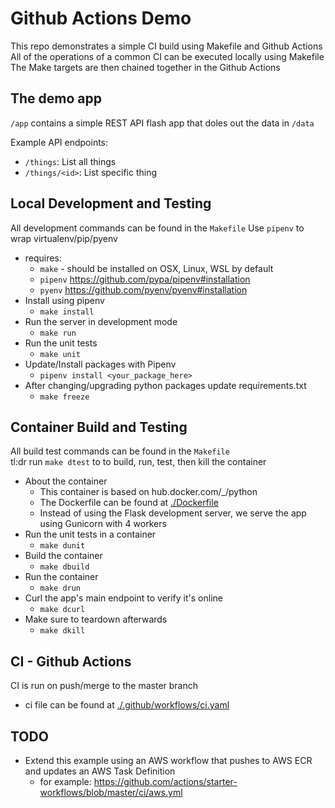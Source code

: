 Github Actions Demo
===================
This repo demonstrates a simple CI build using Makefile and Github Actions  
All of the operations of a common CI can be executed locally using Makefile  
The Make targets are then chained together in the Github Actions  



The demo app
------------
`/app` contains a simple REST API flash app that doles out the data in `/data`

Example API endpoints:
- `/things`: List all things
- `/things/<id>`: List specific thing



Local Development and Testing
-----------------------------
All development commands can be found in the `Makefile`
Use `pipenv` to wrap virtualenv/pip/pyenv

- requires: 
    - `make` - should be installed on OSX, Linux, WSL by default
    - `pipenv` https://github.com/pypa/pipenv#installation
    - `pyenv` https://github.com/pyenv/pyenv#installation
- Install using pipenv
    - `make install`
- Run the server in development mode
    - `make run`
- Run the unit tests
    - `make unit`
- Update/Install packages with Pipenv
    - `pipenv install <your_package_here>`
- After changing/upgrading python packages update requirements.txt
    - `make freeze`



Container Build and Testing
---------------------------
All build test commands can be found in the `Makefile`  
tl:dr run `make dtest` to to build, run, test, then kill the container

- About the container
    - This container is based on hub.docker.com/_/python
    - The Dockerfile can be found at [./Dockerfile](./Dockefile)
    - Instead of using the Flask development server, we serve the app using Gunicorn with 4 workers
- Run the unit tests in a container
    - `make dunit`
- Build the container
    - `make dbuild`
- Run the container
    - `make drun`
- Curl the app's main endpoint to verify it's online
    - `make dcurl`
- Make sure to teardown afterwards
    - `make dkill`


CI - Github Actions
-------------------
CI is run on push/merge to the master branch
- ci file can be found at [./.github/workflows/ci.yaml](./.github/workflows/ci.yaml)



TODO
----
- Extend this example using an AWS workflow that pushes to AWS ECR and updates an AWS Task Definition
    - for example: https://github.com/actions/starter-workflows/blob/master/ci/aws.yml